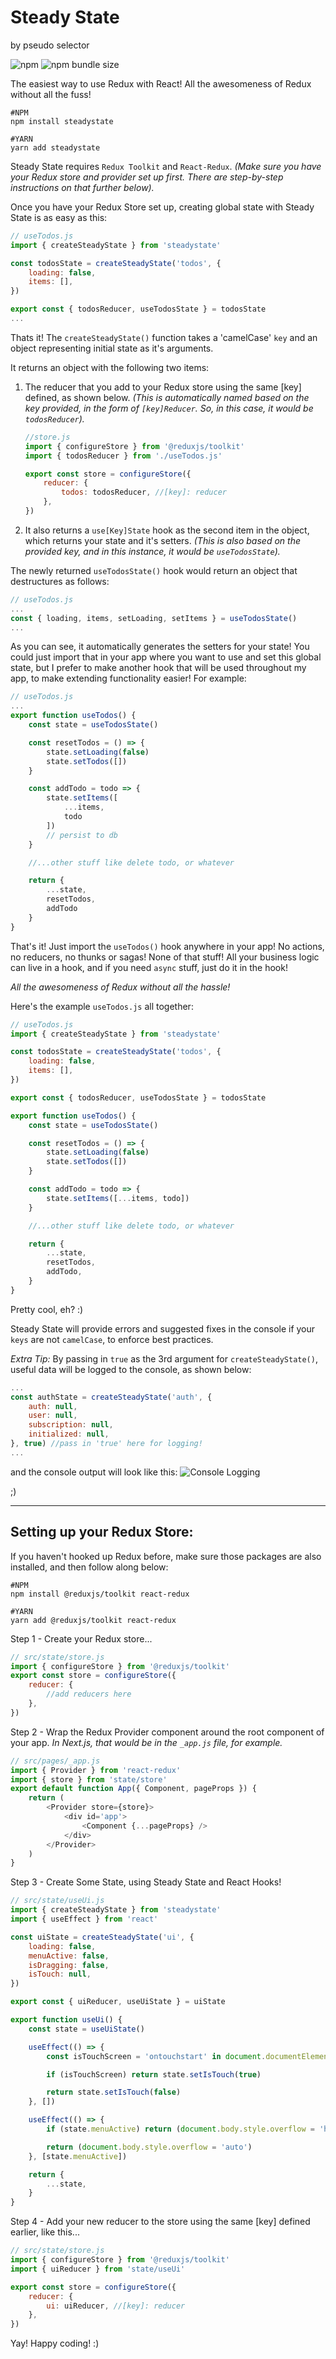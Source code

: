 # Steady State

by pseudo selector

![npm](https://img.shields.io/npm/dt/steadystate?color=%235A6B5F&label=downloads&style=for-the-badge)
![npm bundle size](https://img.shields.io/bundlephobia/minzip/steadystate?color=%23BB8758&style=for-the-badge)

The easiest way to use Redux with React! All the awesomeness of Redux without
all the fuss!

```
#NPM
npm install steadystate
```

```
#YARN
yarn add steadystate
```

Steady State requires `Redux Toolkit` and `React-Redux`. _(Make sure you have
your Redux store and provider set up first. There are step-by-step instructions
on that further below)._

Once you have your Redux Store set up, creating global state with Steady State
is as easy as this:

```javascript
// useTodos.js
import { createSteadyState } from 'steadystate'

const todosState = createSteadyState('todos', {
    loading: false,
    items: [],
})

export const { todosReducer, useTodosState } = todosState
...
```

Thats it! The `createSteadyState()` function takes a 'camelCase' `key` and an
object representing initial state as it's arguments.

It returns an object with the following two items:

1. The reducer that you add to your Redux store using the same [key] defined, as
   shown below. _(This is automatically named based on the key provided, in the
   form of `[key]Reducer`. So, in this case, it would be `todosReducer`)._

    ```javascript
    //store.js
    import { configureStore } from '@reduxjs/toolkit'
    import { todosReducer } from './useTodos.js'

    export const store = configureStore({
        reducer: {
            todos: todosReducer, //[key]: reducer
        },
    })
    ```

2. It also returns a `use[Key]State` hook as the second item in the object,
   which returns your state and it's setters. _(This is also based on the
   provided key, and in this instance, it would be `useTodosState`)._

The newly returned `useTodosState()` hook would return an object that
destructures as follows:

```javascript
// useTodos.js
...
const { loading, items, setLoading, setItems } = useTodosState()
...
```

As you can see, it automatically generates the setters for your state! You could
just import that in your app where you want to use and set this global state,
but I prefer to make another hook that will be used throughout my app, to make
extending functionality easier! For example:

```javascript
// useTodos.js
...
export function useTodos() {
    const state = useTodosState()

    const resetTodos = () => {
        state.setLoading(false)
        state.setTodos([])
    }

    const addTodo = todo => {
        state.setItems([
            ...items,
            todo
        ])
        // persist to db
    }

    //...other stuff like delete todo, or whatever

    return {
        ...state,
        resetTodos,
        addTodo
    }
}
```

That's it! Just import the `useTodos()` hook anywhere in your app! No actions,
no reducers, no thunks or sagas! None of that stuff! All your business logic can
live in a hook, and if you need `async` stuff, just do it in the hook!

_All the awesomeness of Redux without all the hassle!_

Here's the example `useTodos.js` all together:

```javascript
// useTodos.js
import { createSteadyState } from 'steadystate'

const todosState = createSteadyState('todos', {
    loading: false,
    items: [],
})

export const { todosReducer, useTodosState } = todosState

export function useTodos() {
    const state = useTodosState()

    const resetTodos = () => {
        state.setLoading(false)
        state.setTodos([])
    }

    const addTodo = todo => {
        state.setItems([...items, todo])
    }

    //...other stuff like delete todo, or whatever

    return {
        ...state,
        resetTodos,
        addTodo,
    }
}
```

Pretty cool, eh? :)

Steady State will provide errors and suggested fixes in the console if your
`keys` are not `camelCase`, to enforce best practices.

_Extra Tip:_ By passing in `true` as the 3rd argument for `createSteadyState()`,
useful data will be logged to the console, as shown below:

```javascript
...
const authState = createSteadyState('auth', {
    auth: null,
    user: null,
    subscription: null,
    initialized: null,
}, true) //pass in 'true' here for logging!
...
```

and the console output will look like this:
![Console Logging](https://i.ibb.co/LYbkmRk/Screenshot-2021-07-28-at-11-22-03.png)

;)

---

## Setting up your Redux Store:

If you haven't hooked up Redux before, make sure those packages are also
installed, and then follow along below:

```
#NPM
npm install @reduxjs/toolkit react-redux
```

```
#YARN
yarn add @reduxjs/toolkit react-redux
```

Step 1 - Create your Redux store...

```javascript
// src/state/store.js
import { configureStore } from '@reduxjs/toolkit'
export const store = configureStore({
    reducer: {
        //add reducers here
    },
})
```

Step 2 - Wrap the Redux Provider component around the root component of your
app. _In Next.js, that would be in the `_app.js` file, for example._

```javascript
// src/pages/_app.js
import { Provider } from 'react-redux'
import { store } from 'state/store'
export default function App({ Component, pageProps }) {
    return (
        <Provider store={store}>
            <div id='app'>
                <Component {...pageProps} />
            </div>
        </Provider>
    )
}
```

Step 3 - Create Some State, using Steady State and React Hooks!

```javascript
// src/state/useUi.js
import { createSteadyState } from 'steadystate'
import { useEffect } from 'react'

const uiState = createSteadyState('ui', {
    loading: false,
    menuActive: false,
    isDragging: false,
    isTouch: null,
})

export const { uiReducer, useUiState } = uiState

export function useUi() {
    const state = useUiState()

    useEffect(() => {
        const isTouchScreen = 'ontouchstart' in document.documentElement

        if (isTouchScreen) return state.setIsTouch(true)

        return state.setIsTouch(false)
    }, [])

    useEffect(() => {
        if (state.menuActive) return (document.body.style.overflow = 'hidden')

        return (document.body.style.overflow = 'auto')
    }, [state.menuActive])

    return {
        ...state,
    }
}
```

Step 4 - Add your new reducer to the store using the same [key] defined earlier,
like this...

```javascript
// src/state/store.js
import { configureStore } from '@reduxjs/toolkit'
import { uiReducer } from 'state/useUi'

export const store = configureStore({
    reducer: {
        ui: uiReducer, //[key]: reducer
    },
})
```

Yay! Happy coding! :)
